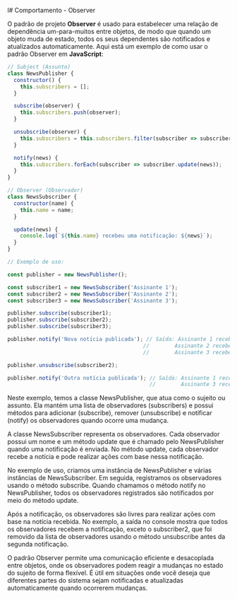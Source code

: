 l# Comportamento - Observer

O padrão de projeto **Observer** é usado para estabelecer uma relação de dependência um-para-muitos entre objetos, de modo que quando um objeto muda de estado, todos os seus dependentes são notificados e atualizados automaticamente. Aqui está um exemplo de como usar o padrão Observer em **JavaScript**:

```javascript
// Subject (Assunto)
class NewsPublisher {
  constructor() {
    this.subscribers = [];
  }

  subscribe(observer) {
    this.subscribers.push(observer);
  }

  unsubscribe(observer) {
    this.subscribers = this.subscribers.filter(subscriber => subscriber !== observer);
  }

  notify(news) {
    this.subscribers.forEach(subscriber => subscriber.update(news));
  }
}

// Observer (Observador)
class NewsSubscriber {
  constructor(name) {
    this.name = name;
  }

  update(news) {
    console.log(`${this.name} recebeu uma notificação: ${news}`);
  }
}

// Exemplo de uso:

const publisher = new NewsPublisher();

const subscriber1 = new NewsSubscriber('Assinante 1');
const subscriber2 = new NewsSubscriber('Assinante 2');
const subscriber3 = new NewsSubscriber('Assinante 3');

publisher.subscribe(subscriber1);
publisher.subscribe(subscriber2);
publisher.subscribe(subscriber3);

publisher.notify('Nova notícia publicada'); // Saída: Assinante 1 recebeu uma notificação: Nova notícia publicada
                                           //        Assinante 2 recebeu uma notificação: Nova notícia publicada
                                           //        Assinante 3 recebeu uma notificação: Nova notícia publicada

publisher.unsubscribe(subscriber2);

publisher.notify('Outra notícia publicada'); // Saída: Assinante 1 recebeu uma notificação: Outra notícia publicada
                                             //        Assinante 3 recebeu uma notificação: Outra notícia publicada
```
Neste exemplo, temos a classe NewsPublisher, que atua como o sujeito ou assunto. Ela mantém uma lista de observadores (subscribers) e possui métodos para adicionar (subscribe), remover (unsubscribe) e notificar (notify) os observadores quando ocorre uma mudança.

A classe NewsSubscriber representa os observadores. Cada observador possui um nome e um método update que é chamado pelo NewsPublisher quando uma notificação é enviada. No método update, cada observador recebe a notícia e pode realizar ações com base nessa notificação.

No exemplo de uso, criamos uma instância de NewsPublisher e várias instâncias de NewsSubscriber. Em seguida, registramos os observadores usando o método subscribe. Quando chamamos o método notify no NewsPublisher, todos os observadores registrados são notificados por meio do método update.

Após a notificação, os observadores são livres para realizar ações com base na notícia recebida. No exemplo, a saída no console mostra que todos os observadores recebem a notificação, exceto o subscriber2, que foi removido da lista de observadores usando o método unsubscribe antes da segunda notificação.

O padrão Observer permite uma comunicação eficiente e desacoplada entre objetos, onde os observadores podem reagir a mudanças no estado do sujeito de forma flexível. É útil em situações onde você deseja que diferentes partes do sistema sejam notificadas e atualizadas automaticamente quando ocorrerem mudanças.
